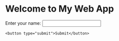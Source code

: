 <!DOCTYPE html>
<html>
<head>
  <title>Sample Web App</title>
</head>
<body>
  <h1>Welcome to My Web App</h1>

  <form>
    <label for="name">Enter your name:</label>
    <input type="text" id="name" name="name" required>

    <button type="submit">Submit</button>
  </form>

  <div id="result"></div>

  <script>
    // Get the form element
    const form = document.querySelector('form');

    // Add an event listener for form submission
    form.addEventListener('submit', function(event) {
      event.preventDefault(); // Prevent form submission

      // Get the entered name
      const name = document.querySelector('#name').value;

      // Display the result
      const resultDiv = document.querySelector('#result');
      resultDiv.textContent = 'Hello, ' + name + '! Welcome to the web app.';
    });
  </script>
</body>
</html>
